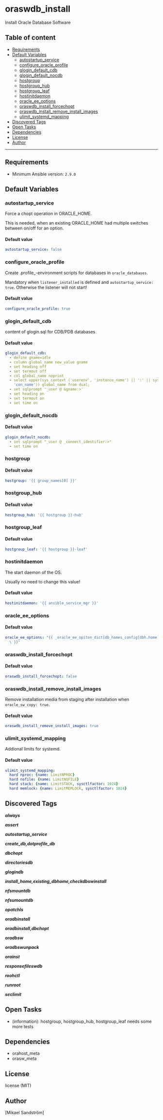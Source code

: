 # oraswdb_install

Install Oracle Database Software

## Table of content

- [Requirements](#requirements)
- [Default Variables](#default-variables)
  - [autostartup_service](#autostartup_service)
  - [configure_oracle_profile](#configure_oracle_profile)
  - [glogin_default_cdb](#glogin_default_cdb)
  - [glogin_default_nocdb](#glogin_default_nocdb)
  - [hostgroup](#hostgroup)
  - [hostgroup_hub](#hostgroup_hub)
  - [hostgroup_leaf](#hostgroup_leaf)
  - [hostinitdaemon](#hostinitdaemon)
  - [oracle_ee_options](#oracle_ee_options)
  - [oraswdb_install_forcechopt](#oraswdb_install_forcechopt)
  - [oraswdb_install_remove_install_images](#oraswdb_install_remove_install_images)
  - [ulimit_systemd_mapping](#ulimit_systemd_mapping)
- [Discovered Tags](#discovered-tags)
- [Open Tasks](#open-tasks)
- [Dependencies](#dependencies)
- [License](#license)
- [Author](#author)

---

## Requirements

- Minimum Ansible version: `2.9.0`


## Default Variables

### autostartup_service

Force a chopt operation in ORACLE_HOME.

This is needed, when an existing ORACLE_HOME had multiple
switches between on/off for an option.

#### Default value

```YAML
autostartup_service: false
```

### configure_oracle_profile

Create .profile_-environment scripts for databases
in `oracle_databases`.

Mandatory when `listener_installed` is defined and
`autostartup_service: true`. Otherwise the listener will not start!

#### Default value

```YAML
configure_oracle_profile: true
```

### glogin_default_cdb

content of glogin.sql for CDB/PDB databases

#### Default value

```YAML
glogin_default_cdb:
  - define gname=idle
  - column global_name new_value gname
  - set heading off
  - set termout off
  - col global_name noprint
  - select upper(sys_context ('userenv', 'instance_name') || ':' || sys_context('userenv',
    'con_name')) global_name from dual;
  - set sqlprompt '_user @ &gname:>'
  - set heading on
  - set termout on
  - set time on
```

### glogin_default_nocdb

#### Default value

```YAML
glogin_default_nocdb:
  - set sqlprompt "_user @ _connect_identifier:>"
  - set time on
```

### hostgroup

#### Default value

```YAML
hostgroup: '{{ group_names[0] }}'
```

### hostgroup_hub

#### Default value

```YAML
hostgroup_hub: '{{ hostgroup }}-hub'
```

### hostgroup_leaf

#### Default value

```YAML
hostgroup_leaf: '{{ hostgroup }}-leaf'
```

### hostinitdaemon

The start daemon of the OS.

Usually no need to change this value!

#### Default value

```YAML
hostinitdaemon: '{{ ansible_service_mgr }}'
```

### oracle_ee_options

#### Default value

```YAML
oracle_ee_options: "{{ _oracle_ee_opiton_dict[db_homes_config[dbh.home]['version']]\
  \ }}"
```

### oraswdb_install_forcechopt

#### Default value

```YAML
oraswdb_install_forcechopt: false
```

### oraswdb_install_remove_install_images

Remove installation media from staging after installation when `oracle_sw_copy: true`.

#### Default value

```YAML
oraswdb_install_remove_install_images: true
```

### ulimit_systemd_mapping

Addional limits for systemd.

#### Default value

```YAML
ulimit_systemd_mapping:
  hard nproc: {name: LimitNPROC}
  hard nofile: {name: LimitNOFILE}
  hard stack: {name: LimitSTACK, sysctlfactor: 1024}
  hard memlock: {name: LimitMEMLOCK, sysctlfactor: 1024}
```

## Discovered Tags

**_always_**

**_assert_**

**_autostartup_service_**

**_create_db,dotprofile_db_**

**_dbchopt_**

**_directoriesdb_**

**_glogindb_**

**_install_home,existing_dbhome,checkdbswinstall_**

**_nfsmountdb_**

**_nfsumountdb_**

**_opatchls_**

**_oradbinstall_**

**_oradbinstall,dbchopt_**

**_oradbsw_**

**_oradbswunpack_**

**_orainst_**

**_responsefileswdb_**

**_roohctl_**

**_runroot_**

**_seclimit_**

## Open Tasks

- (information): hostgroup, hostgroup_hub, hostgroup_leaf needs some more tests

## Dependencies

- orahost_meta
- orasw_meta

## License

license (MIT)

## Author

[Mikael Sandström]
